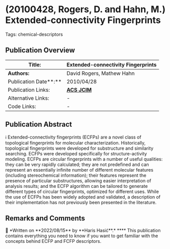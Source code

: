 # (20100428, Rogers, D. and Hahn, M.) Extended-connectivity Fingerprints

Tags: chemical-descriptors

## Publication Overview

| **Title:**  | Extended-connectivity Fingerprints |
| --- | --- |
| **Authors:**  | David Rogers, Mathew Hahn |
| Publication Date**:**  | 2010/04/28 |
| Publication Links: | [**ACS JCIM**](https://pubs.acs.org/doi/10.1021/ci100050t) |
| Alternative Links: | - |
| Code Links: | - |

## Publication Abstract

<aside>
ℹ️ Extended-connectivity fingerprints (ECFPs) are a novel class of topological fingerprints for molecular characterization. Historically, topological fingerprints were developed for substructure and similarity searching. ECFPs were developed specifically for structure-activity modeling. ECFPs are circular fingerprints with a number of useful qualities: they can be very rapidly calculated; they are not predefined and can represent an essentially infinite number of different molecular features (including stereochemical information); their features represent the presence of particular substructures, allowing easier interpretation of analysis results; and the ECFP algorithm can be tailored to generate different types of circular fingerprints, optimized for different uses. While the use of ECFPs has been widely adopted and validated, a description of their implementation has not previously been presented in the literature.

</aside>

## Remarks and Comments

<aside>
💬 *Written on **2022/08/15** by **Haris Hasić**.*
****
This publication contains everything you need to know if you want to get familiar with the concepts behind ECFP and FCFP descriptors.

</aside>
